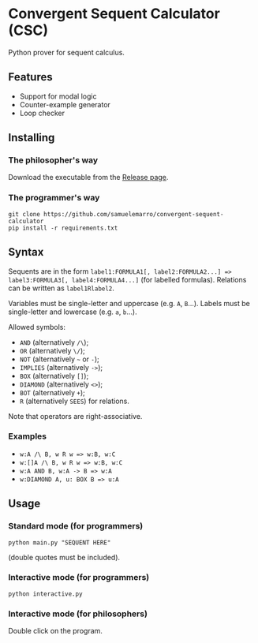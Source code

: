 # Convergent Sequent Calculator (CSC)
Python prover for sequent calculus.

## Features
- Support for modal logic
- Counter-example generator
- Loop checker

## Installing

### The philosopher's way

Download the executable from the [Release page](https://github.com/samuelemarro/convergent-sequent-calculator/releases).

### The programmer's way

```
git clone https://github.com/samuelemarro/convergent-sequent-calculator
pip install -r requirements.txt
```

## Syntax

Sequents are in the form `label1:FORMULA1[, label2:FORMULA2...] => label3:FORMULA3[, label4:FORMULA4...]` (for labelled formulas). Relations can be written as `label1Rlabel2`.

Variables must be single-letter and uppercase (e.g. `A`, `B`...).
Labels must be single-letter and lowercase (e.g. `a`, `b`...).

Allowed symbols:
* `AND` (alternatively `/\`);
* `OR` (alternatively `\/`);
* `NOT` (alternatively `~` or `-`);
* `IMPLIES` (alternatively `->`);
* `BOX` (alternatively `[]`);
* `DIAMOND` (alternatively `<>`);
* `BOT` (alternatively `+`);
* `R` (alternatively `SEES`) for relations.

Note that operators are right-associative.

### Examples

* ```w:A /\ B, w R w => w:B, w:C```
* ```w:[]A /\ B, w R w => w:B, w:C```
* ```w:A AND B, w:A -> B => w:A```
* ```w:DIAMOND A, u: BOX B => u:A```

## Usage

### Standard mode (for programmers)

```python main.py "SEQUENT HERE"```

(double quotes must be included).

### Interactive mode (for programmers)

```python interactive.py```

### Interactive mode (for philosophers)

Double click on the program.
